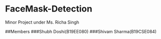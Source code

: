 # FaceMask-Detection

Minor Project under Ms. Richa Singh

##Members 
###Shubh Doshi(B19EE080)
###Shivam Sharma(B19CSE084)
